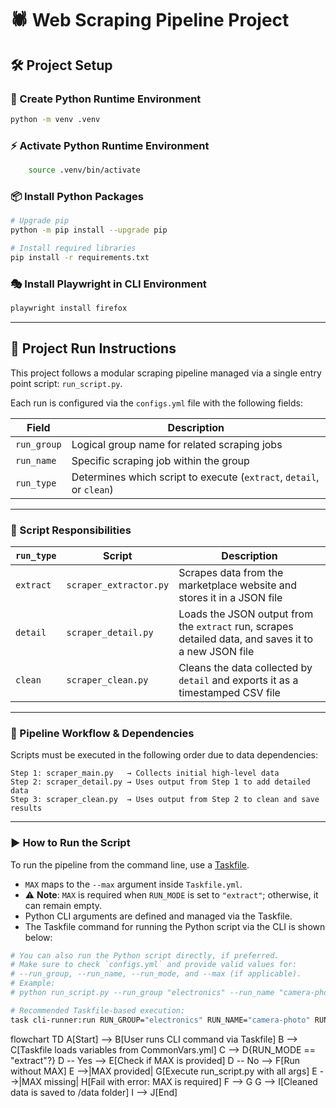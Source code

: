 # 🕷️ Web Scraping Pipeline Project

## 🛠️ Project Setup

### 🐍 Create Python Runtime Environment

```bash
python -m venv .venv
````

### ⚡ Activate Python Runtime Environment

```bash
    source .venv/bin/activate
```

### 📦 Install Python Packages

```bash
# Upgrade pip
python -m pip install --upgrade pip

# Install required libraries
pip install -r requirements.txt
```

### 🎭 Install Playwright in CLI Environment

```bash
playwright install firefox
```

---

## 🚀 Project Run Instructions

This project follows a modular scraping pipeline managed via a single entry point script: `run_script.py`.

Each run is configured via the `configs.yml` file with the following fields:

| Field       | Description                                                       |
| ----------- | ----------------------------------------------------------------- |
| `run_group` | Logical group name for related scraping jobs                      |
| `run_name`  | Specific scraping job within the group                            |
| `run_type`  | Determines which script to execute (`extract`, `detail`, or `clean`) |

---

### 🧭 Script Responsibilities

| `run_type` | Script              | Description                                                                                       |
| ---------- | ------------------- | ------------------------------------------------------------------------------------------------- |
| `extract`     | `scraper_extractor.py`   | Scrapes data from the marketplace website and stores it in a JSON file                            |
| `detail`   | `scraper_detail.py` | Loads the JSON output from the `extract` run, scrapes detailed data, and saves it to a new JSON file |
| `clean`    | `scraper_clean.py`  | Cleans the data collected by `detail` and exports it as a timestamped CSV file                    |

---

### 🔁 Pipeline Workflow & Dependencies

Scripts must be executed in the following order due to data dependencies:

```text
Step 1: scraper_main.py   → Collects initial high-level data  
Step 2: scraper_detail.py → Uses output from Step 1 to add detailed data  
Step 3: scraper_clean.py  → Uses output from Step 2 to clean and save results  
```

---

### ▶️ How to Run the Script

To run the pipeline from the command line, use a [Taskfile](https://taskfile.dev/).

- `MAX` maps to the `--max` argument inside `Taskfile.yml`.
- ⚠️ **Note**: `MAX` is required when `RUN_MODE` is set to `"extract"`; otherwise, it can remain empty.
- Python CLI arguments are defined and managed via the Taskfile.
- The Taskfile command for running the Python script via the CLI is shown below:

```bash
# You can also run the Python script directly, if preferred.
# Make sure to check `configs.yml` and provide valid values for:
# --run_group, --run_name, --run_mode, and --max (if applicable).
# Example:
# python run_script.py --run_group "electronics" --run_name "camera-photo" --run_mode "extract" --max 1

# Recommended Taskfile-based execution:
task cli-runner:run RUN_GROUP="electronics" RUN_NAME="camera-photo" RUN_MODE="extract" MAX=1
```

flowchart TD
    A[Start] --> B[User runs CLI command via Taskfile]
    B --> C[Taskfile loads variables from CommonVars.yml]
    C --> D{RUN_MODE == "extract"?}
    D -- Yes --> E[Check if MAX is provided]
    D -- No --> F[Run without MAX]
    E -->|MAX provided| G[Execute run_script.py with all args]
    E -->|MAX missing| H[Fail with error: MAX is required]
    F --> G
    G --> I[Cleaned data is saved to /data folder]
    I --> J[End]

